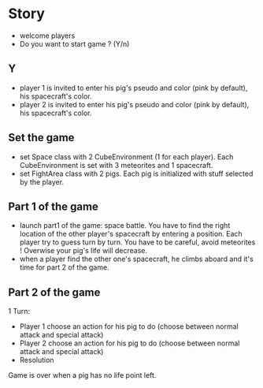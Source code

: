 # Story

- welcome players
- Do you want to start game ? (Y/n)


## Y

- player 1 is invited to enter his pig's pseudo and color (pink by default), his spacecraft's color.
- player 2 is invited to enter his pig's pseudo and color (pink by default), his spacecraft's color.

## Set the game

- set Space class with 2 CubeEnvironment (1 for each player). Each CubeEnvironment is set with 3 meteorites and 1 spacecraft.
- set FightArea class with 2 pigs. Each pig is initialized with stuff selected by the player.


## Part 1 of the game

- launch part1 of the game: space battle. You have to find the right location of the other player's spacecraft by entering a position. Each player try to guess turn by turn.
You have to be careful, avoid meteorites ! Overwise your pig's life will decrease.
- when a player find the other one's spacecraft, he climbs aboard and it's time for part 2 of the game.


## Part 2 of the game

1 Turn:

- Player 1 choose an action for his pig to do (choose between normal attack and special attack)
- Player 2 choose an action for his pig to do (choose between normal attack and special attack)
- Resolution

Game is over when a pig has no life point left.
